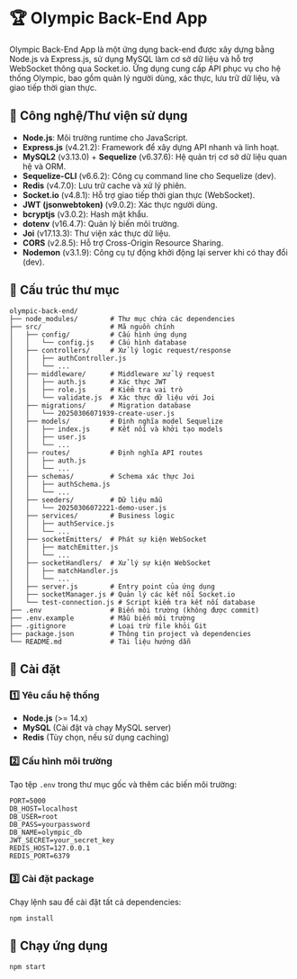 # 🏆 Olympic Back-End App

Olympic Back-End App là một ứng dụng back-end được xây dựng bằng Node.js và Express.js, sử dụng MySQL làm cơ sở dữ liệu và hỗ trợ WebSocket thông qua Socket.io. Ứng dụng cung cấp API phục vụ cho hệ thống Olympic, bao gồm quản lý người dùng, xác thực, lưu trữ dữ liệu, và giao tiếp thời gian thực.

## 📌 Công nghệ/Thư viện sử dụng
- **Node.js**: Môi trường runtime cho JavaScript.
- **Express.js** (v4.21.2): Framework để xây dựng API nhanh và linh hoạt.
- **MySQL2** (v3.13.0) + **Sequelize** (v6.37.6): Hệ quản trị cơ sở dữ liệu quan hệ và ORM.
- **Sequelize-CLI** (v6.6.2): Công cụ command line cho Sequelize (dev).
- **Redis** (v4.7.0): Lưu trữ cache và xử lý phiên.
- **Socket.io** (v4.8.1): Hỗ trợ giao tiếp thời gian thực (WebSocket).
- **JWT (jsonwebtoken)** (v9.0.2): Xác thực người dùng.
- **bcryptjs** (v3.0.2): Hash mật khẩu.
- **dotenv** (v16.4.7): Quản lý biến môi trường.
- **Joi** (v17.13.3): Thư viện xác thực dữ liệu.
- **CORS** (v2.8.5): Hỗ trợ Cross-Origin Resource Sharing.
- **Nodemon** (v3.1.9): Công cụ tự động khởi động lại server khi có thay đổi (dev).

## 📂 Cấu trúc thư mục

```
olympic-back-end/
├── node_modules/        # Thư mục chứa các dependencies
├── src/                 # Mã nguồn chính
│   ├── config/          # Cấu hình ứng dụng
│   │   └── config.js    # Cấu hình database
│   ├── controllers/     # Xử lý logic request/response
│   │   ├── authController.js
│   │   └── ...
│   ├── middleware/      # Middleware xử lý request
│   │   ├── auth.js      # Xác thực JWT
│   │   ├── role.js      # Kiểm tra vai trò
│   │   └── validate.js  # Xác thực dữ liệu với Joi
│   ├── migrations/      # Migration database
│   │   └── 20250306071939-create-user.js
│   ├── models/          # Định nghĩa model Sequelize
│   │   ├── index.js     # Kết nối và khởi tạo models
│   │   ├── user.js
│   │   └── ...
│   ├── routes/          # Định nghĩa API routes
│   │   ├── auth.js
│   │   └── ...
│   ├── schemas/         # Schema xác thực Joi
│   │   ├── authSchema.js
│   │   └── ...
│   ├── seeders/         # Dữ liệu mẫu
│   │   └── 20250306072221-demo-user.js
│   ├── services/        # Business logic
│   │   ├── authService.js
│   │   └── ...
│   ├── socketEmitters/  # Phát sự kiện WebSocket
│   │   ├── matchEmitter.js
│   │   └── ...
│   ├── socketHandlers/  # Xử lý sự kiện WebSocket
│   │   ├── matchHandler.js
│   │   └── ...
│   ├── server.js        # Entry point của ứng dụng
│   ├── socketManager.js # Quản lý các kết nối Socket.io
│   └── test-connection.js # Script kiểm tra kết nối database
├── .env                 # Biến môi trường (không được commit)
├── .env.example         # Mẫu biến môi trường
├── .gitignore           # Loại trừ file khỏi Git
├── package.json         # Thông tin project và dependencies
└── README.md            # Tài liệu hướng dẫn
```

## 🚀 Cài đặt

### 1️⃣ Yêu cầu hệ thống
- **Node.js** (>= 14.x)
- **MySQL** (Cài đặt và chạy MySQL server)
- **Redis** (Tùy chọn, nếu sử dụng caching)

### 2️⃣ Cấu hình môi trường
Tạo tệp `.env` trong thư mục gốc và thêm các biến môi trường:

```env
PORT=5000
DB_HOST=localhost
DB_USER=root
DB_PASS=yourpassword
DB_NAME=olympic_db
JWT_SECRET=your_secret_key
REDIS_HOST=127.0.0.1
REDIS_PORT=6379
```

### 3️⃣ Cài đặt package
Chạy lệnh sau để cài đặt tất cả dependencies:

```
npm install
```

## 🎯 Chạy ứng dụng

```
npm start
```
